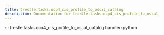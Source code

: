 ```yaml
---
title: trestle.tasks.ocp4_cis_profile_to_oscal_catalog
description: Documentation for trestle.tasks.ocp4_cis_profile_to_oscal_catalog module
---
```

::: trestle.tasks.ocp4_cis_profile_to_oscal_catalog
handler: python

